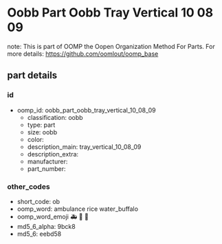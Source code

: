 # Oobb Part Oobb Tray Vertical 10 08 09  

note: This is part of OOMP the Oopen Organization Method For Parts. For more details: https://github.com/oomlout/oomp_base

##  part details





### id
* oomp_id: oobb_part_oobb_tray_vertical_10_08_09
  * classification: oobb
  * type: part
  * size: oobb
  * color: 
  * description_main: tray_vertical_10_08_09
  * description_extra: 
  * manufacturer: 
  * part_number: 

### other_codes
* short_code: ob
* oomp_word: ambulance rice water_buffalo
* oomp_word_emoji :ambulance: :rice: :water_buffalo:
* md5_6_alpha: 9bck8
* md5_6: eebd58